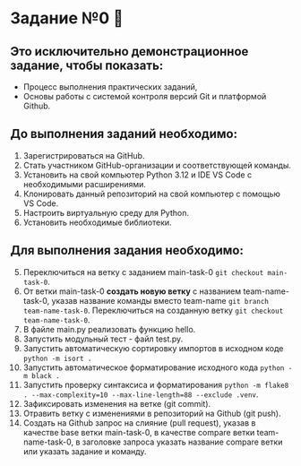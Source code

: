 # Задание №0 👋

## Это исключительно демонстрационное задание, чтобы показать:
- Процесс выполнения практических заданий,
- Основы работы с системой контроля версий Git и платформой Github.

## До выполнения заданий необходимо:
1. Зарегистрироваться на GitHub.
2. Стать участником GitHub-организации и соответствующей команды.
3. Установить на свой компьютер Python 3.12 и IDE VS Code с необходимыми расширениями.
4. Клонировать данный репозиторий на свой компьютер с помощью VS Code.
5. Настроить виртуальную среду для Python.
6. Установить необходимые библиотеки.

## Для выполнения задания необходимо:
5. Переключиться на ветку с заданием main-task-0 `git checkout main-task-0`.
6. От ветки main-task-0 **создать новую ветку** с названием team-name-task-0, указав название команды вместо team-name `git branch team-name-task-0`. Переключиться на созданную ветку `git checkout team-name-task-0`.
7. В файле main.py реализовать функцию hello.
8. Запустить модульный тест - файл test.py.
9. Запустить автоматическую сортировку импортов в исходном коде `python -m isort .`
10. Запустить автоматическое форматирование исходного кода `python -m black .`
11. Запустить проверку синтаксиса и форматирования `python -m flake8 . --max-complexity=10 --max-line-length=88 --exclude .venv`.
12. Зафиксировать изменения на ветке (git commit).
13. Отравить ветку с изменениями в репозиторий на Github (git push).
14. Создать на Github запрос на слияние (pull request), указав в качестве base ветки main-task-0, в качестве compare ветки team-name-task-0, в заголовке запроса указать название compare ветки или указать задание и команду.